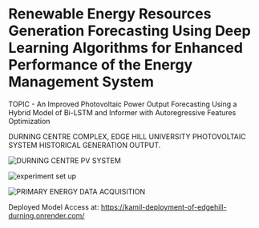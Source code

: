 # Renewable Energy Resources Generation Forecasting Using Deep Learning Algorithms for Enhanced Performance of the Energy Management System

TOPIC - An Improved Photovoltaic Power Output Forecasting Using a Hybrid Model of Bi-LSTM and Informer with Autoregressive Features Optimization

DURNING CENTRE COMPLEX, EDGE HILL UNIVERSITY PHOTOVOLTAIC SYSTEM HISTORICAL GENERATION OUTPUT.




![DURNING CENTRE PV SYSTEM](https://github.com/user-attachments/assets/c989c366-7e39-48ad-80de-69458a70d345)


![experiment set up](https://github.com/user-attachments/assets/cf63099d-8068-4290-afc6-2093bd418bf0)

![PRIMARY ENERGY DATA ACQUISITION](https://github.com/user-attachments/assets/efa138cb-e97c-4ba4-9c7e-62b2a42ebd3b)


Deployed Model Access at:
https://kamil-deployment-of-edgehill-durning.onrender.com/
